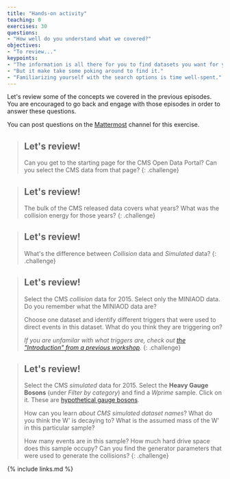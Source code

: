 ```yaml
---
title: "Hands-on activity"
teaching: 0
exercises: 30
questions:
- "How well do you understand what we covered?"
objectives:
- "To review..."
keypoints:
- "The information is all there for you to find datasets you want for your analysis."
- "But it make take some poking around to find it."
- "Familiarizing yourself with the search options is time well-spent."
---
```


Let's review some of the concepts we covered in the previous episodes. You are encouraged
to go back and engage with those episodes in order to answer these questions. 

You can post questions on the [Mattermost](https://mattermost.web.cern.ch/cmsodws2022/channels/datasets-pre-exercise) channel for this exercise. 

> ## Let's review! 
> Can you get to the starting page for the CMS Open Data Portal? Can you select
> the CMS data from that page? 
{: .challenge}

> ## Let's review! 
> The bulk of the CMS released data covers what years? What was the collision
energy for those years?
{: .challenge}

> ## Let's review!
> What's the difference between *Collision* data and *Simulated* data?
{: .challenge}

> ## Let's review!
> Select the CMS *collision* data for 2015. Select only the MINIAOD data. Do you remember what the MINIAOD data are?
>
> Choose one dataset and identify different triggers that were used to direct events in this dataset. What do you think they are triggering on? 
>
> *If you are unfamilar with what triggers are, check out [the "Introduction" from a previous workshop](https://cms-opendata-workshop.github.io/workshop2022-lesson-trigger/).*
{: .challenge}

> ## Let's review!
> Select the CMS *simulated* data for 2015. Select the **Heavy Gauge Bosons** (under *Filter by category*) and
find a *Wprime* sample. Click on it. These are 
[hypothetical gauge bosons](https://en.wikipedia.org/wiki/W%E2%80%B2_and_Z%E2%80%B2_bosons).
>
> How can you learn *about CMS simulated dataset names*? What do you think the W' is decaying to? 
What is the assumed mass of the W' in this particular sample?
>
> How many events are in this sample? How much hard drive space does this sample occupy? Can you find the generator parameters that were used to generate the collisions?
{: .challenge}


{% include links.md %}
